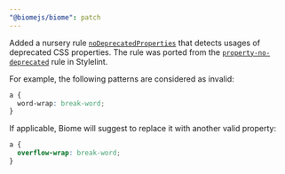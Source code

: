 ```yaml
---
"@biomejs/biome": patch
---
```


Added a nursery rule [`noDeprecatedProperties`](https://biomejs.dev/linter/rules/no-deprecated-properties/) that detects usages of deprecated CSS properties. The rule was ported from the [`property-no-deprecated`](https://stylelint.io/user-guide/rules/property-no-deprecated) rule in Stylelint.

For example, the following patterns are considered as invalid:

```css
a {
  word-wrap: break-word;
}
```

If applicable, Biome will suggest to replace it with another valid property:

```css
a {
  overflow-wrap: break-word;
}
```
